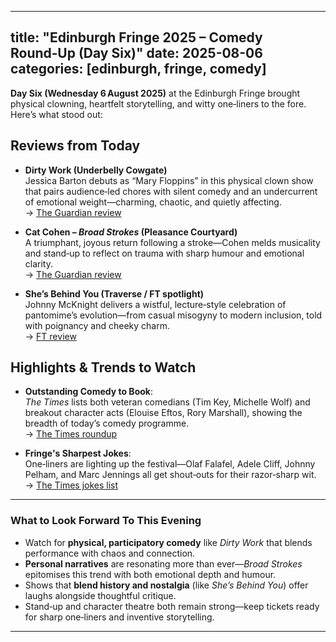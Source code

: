 
---
title: "Edinburgh Fringe 2025 – Comedy Round‑Up (Day Six)"
date: 2025-08-06
categories: [edinburgh, fringe, comedy]
---

**Day Six (Wednesday 6 August 2025)** at the Edinburgh Fringe brought physical clowning, heartfelt storytelling, and witty one‑liners to the fore. Here’s what stood out:

## Reviews from Today

- **Dirty Work (Underbelly Cowgate)**  
  Jessica Barton debuts as “Mary Floppins” in this physical clown show that pairs audience‑led chores with silent comedy and an undercurrent of emotional weight—charming, chaotic, and quietly affecting.  
  → [The Guardian review](https://www.theguardian.com/stage/2025/aug/06/dirty-work-review-underbelly-cowgate-edinburgh?utm_source=chatgpt.com)

- **Cat Cohen – _Broad Strokes_ (Pleasance Courtyard)**  
  A triumphant, joyous return following a stroke—Cohen melds musicality and stand‑up to reflect on trauma with sharp humour and emotional clarity.  
  → [The Guardian review](https://www.theguardian.com/stage/2025/aug/06/cat-cohen-broad-strokes-review-pleasance-courtyard-edinburgh?utm_source=chatgpt.com)

- **She’s Behind You (Traverse / FT spotlight)**  
  Johnny McKnight delivers a wistful, lecture‑style celebration of pantomime’s evolution—from casual misogyny to modern inclusion, told with poignancy and cheeky charm.  
  → [FT review](https://www.ft.com/content/c9ef776d-5411-4f06-adc5-ecf1074d032d?utm_source=chatgpt.com)

## Highlights & Trends to Watch

- **Outstanding Comedy to Book**:  
  *The Times* lists both veteran comedians (Tim Key, Michelle Wolf) and breakout character acts (Elouise Eftos, Rory Marshall), showing the breadth of today’s comedy programme.  
  → [The Times roundup](https://www.thetimes.co.uk/article/edinburgh-fringe-festival-2025-best-comedy-shows-ranked-xzd2kjplw?utm_source=chatgpt.com)

- **Fringe's Sharpest Jokes**:  
  One‑liners are lighting up the festival—Olaf Falafel, Adele Cliff, Johnny Pelham, and Marc Jennings all get shout‑outs for their razor‑sharp wit.  
  → [The Times jokes list](https://www.thetimes.co.uk/article/the-best-jokes-of-edinburgh-fringe-2025-xkh5qg5kb?utm_source=chatgpt.com)

---

### What to Look Forward To This Evening

- Watch for **physical, participatory comedy** like *Dirty Work* that blends performance with chaos and connection.  
- **Personal narratives** are resonating more than ever—*Broad Strokes* epitomises this trend with both emotional depth and humour.  
- Shows that **blend history and nostalgia** (like *She’s Behind You*) offer laughs alongside thoughtful critique.  
- Stand‑up and character theatre both remain strong—keep tickets ready for sharp one‑liners and inventive storytelling.

---
